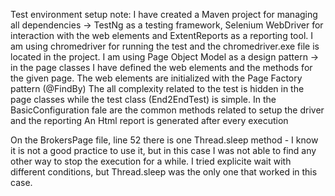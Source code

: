 Test environment setup note:
I have created a Maven project for managing all dependencies -> TestNg as a testing framework, Selenium WebDriver for interaction with the web elements and ExtentReports as a reporting tool. I am using chromedriver for running the test and the chromedriver.exe file is located in the project.
I am using Page Object Model as a design pattern -> in the page classes I have defined the web elements and the methods for the given page. The web elements are initialized with the Page Factory pattern (@FindBy)
The all complexity related to the test is hidden in the page classes while the test class (End2EndTest) is simple.
In the BasicConfiguration fale are the common methods related to setup the driver and the reporting
An Html report is generated after every execution

On the BrokersPage file, line 52 there is one Thread.sleep method - I know it is not a good practice to use it, but in this case I was not able to find any other way to stop the execution for a while. I tried explicite wait with different conditions, but Thread.sleep was the only one that worked in this case.

